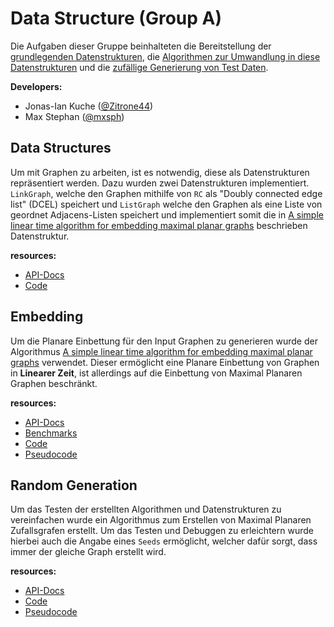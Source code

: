 # Data Structure (Group A)

Die Aufgaben dieser Gruppe beinhalteten die Bereitstellung der [grundlegenden Datenstrukturen](#data-structures), die [Algorithmen zur Umwandlung in diese Datenstrukturen](#embedding) und 
die [zufällige Generierung von Test Daten](#random-generation). 

**Developers:**

- Jonas-Ian Kuche ([@Zitrone44](https://github.com/Zitrone44))
- Max Stephan ([@mxsph](https://github.com/mxsph))

## Data Structures

Um mit Graphen zu arbeiten, ist es notwendig, diese als Datenstrukturen repräsentiert werden. Dazu wurden zwei Datenstrukturen implementiert.
`LinkGraph`, welche den Graphen mithilfe von `RC` als "Doubly connected edge list" (DCEL) speichert und `ListGraph` welche den Graphen als eine Liste von geordnet Adjacens-Listen speichert und implementiert somit die in [A simple linear time algorithm for embedding maximal planar graphs](https://citeseerx.ist.psu.edu/viewdoc/download?doi=10.1.1.31.9303&rep=rep1&type=pdf) beschrieben Datenstruktur.

**resources:**

- [API-Docs](https://thm-mni-ii.github.io/graph-algo-ptas/graph_algo_ptas/data_structure/index.html)
- [Code](https://github.com/thm-mni-ii/graph-algo-ptas/tree/main/src/data_structure)

## Embedding

Um die Planare Einbettung für den Input Graphen zu generieren wurde der Algorithmus [A simple linear time algorithm for embedding maximal planar graphs](https://citeseerx.ist.psu.edu/viewdoc/download?doi=10.1.1.31.9303&rep=rep1&type=pdf) verwendet. Dieser ermöglicht eine Planare Einbettung von Graphen in **Linearer Zeit**<!--TODO: genaue O(..) angabe-->, ist allerdings auf die Einbettung von Maximal Planaren Graphen beschränkt.

**resources:**

- [API-Docs](https://thm-mni-ii.github.io/graph-algo-ptas/graph_algo_ptas/embedding/index.html)  
- [Benchmarks](https://thm-mni-ii.github.io/graph-algo-ptas/benchmark/embed/report/index.html)
- [Code](https://github.com/thm-mni-ii/graph-algo-ptas/tree/main/src/embedding)
- [Pseudocode](https://citeseerx.ist.psu.edu/viewdoc/download?doi=10.1.1.31.9303&rep=rep1&type=pdf)

## Random Generation

Um das Testen der erstellten Algorithmen und Datenstrukturen zu vereinfachen wurde ein Algorithmus zum Erstellen von Maximal Planaren Zufallsgrafen erstellt. Um das Testen und Debuggen zu erleichtern wurde hierbei auch die Angabe eines `Seeds` ermöglicht, welcher dafür sorgt, dass immer der gleiche Graph erstellt wird.

**resources:**

- [API-Docs](https://thm-mni-ii.github.io/graph-algo-ptas/graph_algo_ptas/generation/index.html)
- [Code](https://github.com/thm-mni-ii/graph-algo-ptas/tree/main/src/generation)
- [Pseudocode](https://citeseerx.ist.psu.edu/viewdoc/download?doi=10.1.1.31.9303&rep=rep1&type=pdf)